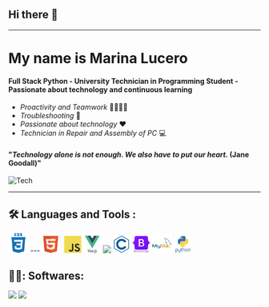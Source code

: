 ## Hi there 👋 
**************************************
# My name is Marina Lucero


#### Full Stack Python - University Technician in Programming Student - Passionate about technology and continuous learning

* _Proactivity and Teamwork_ 👨‍👩‍👧‍👦
* _Troubleshooting_ 🧐
* _Passionate about technology_ ❤️
* _Technician in Repair and Assembly of PC_ 💻

#### "_Technology alone is not enough. We also have to put our heart._ (Jane Goodall)"

![Tech](https://media.giphy.com/media/pOEbLRT4SwD35IELiQ/giphy.gif "Tech")




----------------------------------

## 🛠️ Languages and Tools :
<img src="https://github.com/devicons/devicon/blob/master/icons/css3/css3-plain-wordmark.svg" style="width: 40px;"> --- <img src="https://github.com/devicons/devicon/blob/master/icons/html5/html5-original.svg" style="width: 35px; margin-right: 5px"> <img src="https://github.com/devicons/devicon/blob/master/icons/javascript/javascript-original.svg" style="width: 35px;"> <img src="https://github.com/devicons/devicon/blob/master/icons/vuejs/vuejs-original-wordmark.svg" style="width: 35px;"> <img src="https://camo.githubusercontent.com/41bcc8bae0b72232981b302bc1f68c7a1b71e00a24014663d0a04575e82e187e/68747470733a2f2f7777772e6672656569636f6e73706e672e636f6d2f75706c6f6164732f6769746875622d69636f6e2d312e706e67" style="width: 35px;"> <img src="https://github.com/devicons/devicon/blob/master/icons/c/c-line.svg" style="width: 35px;"> <img src="https://github.com/devicons/devicon/blob/master/icons/bootstrap/bootstrap-original-wordmark.svg" style="width: 35px;"> <img src="https://github.com/devicons/devicon/blob/master/icons/mysql/mysql-original-wordmark.svg" style="width: 40px;"> <img src="https://github.com/devicons/devicon/blob/master/icons/python/python-original-wordmark.svg" style="width: 35px;">
 
 
 
 
## 👩‍💻: Softwares:

<img src="https://camo.githubusercontent.com/1708ce976581ff41a169dc4d3161d41b91900ca2ea48db4950db36f9f45932af/68747470733a2f2f75706c6f61642e77696b696d656469612e6f72672f77696b6970656469612f636f6d6d6f6e732f392f39612f56697375616c5f53747564696f5f436f64655f312e33355f69636f6e2e737667" style="width: 35px;"> <img src="https://camo.githubusercontent.com/b3bf5d2d9bc99bfd2d45ce62f969a7eb01823b91f35bf3360beba1e319b1b2a8/68747470733a2f2f75706c6f61642e77696b696d656469612e6f72672f77696b6970656469612f636f6d6d6f6e732f332f33662f4769745f69636f6e2e737667" style="width: 35px;">



<!--
**maru33luc/maru33luc** is a ✨ _special_ ✨ repository because its `README.md` (this file) appears on your GitHub profile.

Here are some ideas to get you started:

- 🔭 I’m currently working on ...
- 🌱 I’m currently learning ...
- 👯 I’m looking to collaborate on ...
- 🤔 I’m looking for help with ...
- 💬 Ask me about ...
- 📫 How to reach me: ...
- 😄 Pronouns: ...
- ⚡ Fun fact: ...
-->
